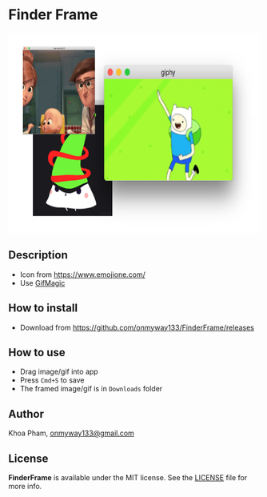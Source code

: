 # Finder Frame

<div align = "center">
<img src="Screenshots/Artboard.png" height="400"/>
</div>

## Description

- Icon from https://www.emojione.com/
- Use [GifMagic](https://github.com/onmyway133/GifMagic)

## How to install

- Download from https://github.com/onmyway133/FinderFrame/releases

## How to use

- Drag image/gif into app
- Press `Cmd+S` to save
- The framed image/gif is in `Downloads` folder

## Author

Khoa Pham, onmyway133@gmail.com

## License

**FinderFrame** is available under the MIT license. See the [LICENSE](https://github.com/onmyway133/FinderFrame/blob/master/LICENSE.md) file for more info.
